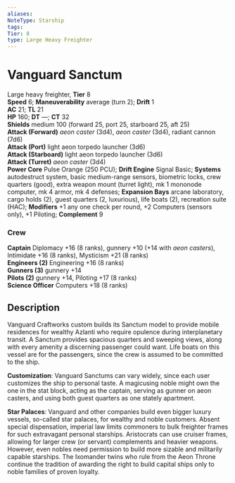 ```yaml
---
aliases: 
NoteType: Starship
tags: 
Tier: 8
type: Large Heavy Freighter
---
```


# Vanguard Sanctum

Large heavy freighter, **Tier** 8  
**Speed** 6; **Maneuverability** average (turn 2); **Drift** 1  
**AC** 21; **TL** 21  
**HP** 160; **DT** —; **CT** 32  
**Shields** medium 100 (forward 25, port 25, starboard 25, aft 25)  
**Attack (Forward)** _aeon caster_ (3d4), _aeon caster_ (3d4), radiant cannon (7d6)  
**Attack (Port)** light aeon torpedo launcher (3d6)  
**Attack (Starboard)** light aeon torpedo launcher (3d6)  
**Attack (Turret)** _aeon caster_ (3d4)  
**Power Core** Pulse Orange (250 PCU); **Drift Engine** Signal Basic; **Systems** autodestruct system, basic medium-range sensors, biometric locks, crew quarters (good), extra weapon mount (turret light), mk 1 mononode computer, mk 4 armor, mk 4 defenses; **Expansion Bays** arcane laboratory, cargo holds (2), guest quarters (2, luxurious), life boats (2), recreation suite (HAC); **Modifiers** +1 any one check per round, +2 Computers (sensors only), +1 Piloting; **Complement** 9

### Crew

**Captain** Diplomacy +16 (8 ranks), gunnery +10 (+14 with _aeon casters_), Intimidate +16 (8 ranks), Mysticism +21 (8 ranks)  
**Engineers (2)** Engineering +16 (8 ranks)  
**Gunners (3)** gunnery +14  
**Pilots (2)** gunnery +14, Piloting +17 (8 ranks)  
**Science Officer** Computers +18 (8 ranks)

## Description

Vanguard Craftworks custom builds its Sanctum model to provide mobile residences for wealthy Azlanti who require opulence during interplanetary transit. A Sanctum provides spacious quarters and sweeping views, along with every amenity a discerning passenger could want. Life boats on this vessel are for the passengers, since the crew is assumed to be committed to the ship.  
  
**Customization**: Vanguard Sanctums can vary widely, since each user customizes the ship to personal taste. A magicusing noble might own the one in the stat block, acting as the captain, serving as gunner on aeon casters, and using both guest quarters as one stately apartment.  
  
**Star Palaces**: Vanguard and other companies build even bigger luxury vessels, so-called star palaces, for wealthy and noble customers. Absent special dispensation, imperial law limits commoners to bulk freighter frames for such extravagant personal starships. Aristocrats can use cruiser frames, allowing for larger crew (or servant) complements and heavier weapons. However, even nobles need permission to build more sizable and militarily capable starships. The Ixomander twins who rule from the Aeon Throne continue the tradition of awarding the right to build capital ships only to noble families of proven loyalty.